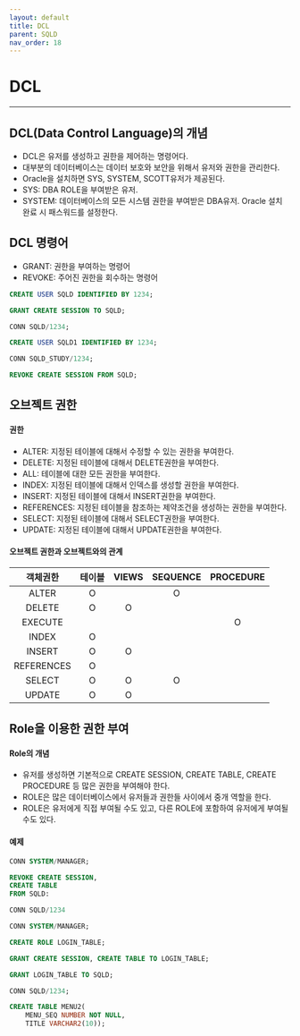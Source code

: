 ```yaml
---
layout: default
title: DCL
parent: SQLD
nav_order: 18
---
```


# DCL

---

## DCL(Data Control Language)의 개념

- DCL은 유저를 생성하고 권한을 제어하는 명령어다.
- 대부분의 데이터베이스는 데이터 보호와 보안을 위해서 유저와 권한을 관리한다.
- Oracle을 설치하면 SYS, SYSTEM, SCOTT유저가 제공된다.
- SYS: DBA ROLE을 부여받은 유저.
- SYSTEM: 데이터베이스의 모든 시스템 권한을 부여받은 DBA유저. Oracle 설치 완료 시 패스워드를 설정한다.

## DCL 명령어

- GRANT: 권한을 부여하는 명령어
- REVOKE: 주어진 권한을 회수하는 명령어

```sql
CREATE USER SQLD IDENTIFIED BY 1234;

GRANT CREATE SESSION TO SQLD;

CONN SQLD/1234;

CREATE USER SQLD1 IDENTIFIED BY 1234;

CONN SQLD_STUDY/1234;

REVOKE CREATE SESSION FROM SQLD;
```

## 오브젝트 권한

#### 권한

- ALTER: 지정된 테이블에 대해서 수정할 수 있는 권한을 부여한다.
- DELETE: 지정된 테이블에 대해서 DELETE권한을 부여한다.
- ALL: 테이블에 대한 모든 권한을 부여한다.
- INDEX: 지정된 테이블에 대해서 인덱스를 생성할 권한을 부여한다.
- INSERT: 지정된 테이블에 대해서 INSERT권한을 부여한다.
- REFERENCES: 지정된 테이블을 참조하는 제약조건을 생성하는 권한을 부여한다.
- SELECT: 지정된 테이블에 대해서 SELECT권한을 부여한다.
- UPDATE: 지정된 테이블에 대해서 UPDATE권한을 부여한다.

#### 오브젝트 권한과 오브젝트와의 관계

|  객체권한  | 테이블 | VIEWS | SEQUENCE | PROCEDURE |
| :--------: | :----: | :---: | :------: | :-------: |
|   ALTER    |   O    |       |    O     |           |
|   DELETE   |   O    |   O   |          |           |
|  EXECUTE   |        |       |          |     O     |
|   INDEX    |   O    |       |          |           |
|   INSERT   |   O    |   O   |          |           |
| REFERENCES |   O    |       |          |           |
|   SELECT   |   O    |   O   |    O     |           |
|   UPDATE   |   O    |   O   |          |           |

## Role을 이용한 권한 부여

#### Role의 개념

- 유저를 생성하면 기본적으로 CREATE SESSION, CREATE TABLE, CREATE PROCEDURE 등 많은 권한을 부여해야 한다.
- ROLE은 많은 데이터베이스에서 유저들과 권한들 사이에서 중개 역할을 한다.
- ROLE은 유저에게 직접 부여될 수도 있고, 다른 ROLE에 포함하여 유저에게 부여될 수도 있다.

#### 예제

```sql
CONN SYSTEM/MANAGER;

REVOKE CREATE SESSION,
CREATE TABLE
FROM SQLD:

CONN SQLD/1234
```

```sql
CONN SYSTEM/MANAGER;

CREATE ROLE LOGIN_TABLE;

GRANT CREATE SESSION, CREATE TABLE TO LOGIN_TABLE;

GRANT LOGIN_TABLE TO SQLD;

CONN SQLD/1234;

CREATE TABLE MENU2(
    MENU_SEQ NUMBER NOT NULL,
    TITLE VARCHAR2(10));
```
